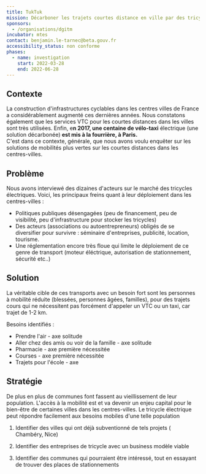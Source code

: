 ```yaml
---
title: TukTuk
mission: Décarboner les trajets courtes distance en ville par des tricycles motorisés
sponsors:
  - /organisations/dgitm
incubator: mtes
contact: benjamin.le-tarnec@beta.gouv.fr
accessibility_status: non conforme
phases:
  - name: investigation
    start: 2022-03-28
    end: 2022-06-28
---
```

## Contexte

La construction d'infrastructures cyclables dans les centres villes de France a considérablement augmenté ces dernières années. Nous constatons également que les services VTC pour les courtes distances dans les villes sont très utilisées. Enfin, e**n 2017, une centaine de vélo-taxi** électrique (une solution décarbonée) **est mis à la fourrière, à Paris.** \
C'est dans ce contexte, générale, que nous avons voulu enquêter sur les solutions de mobilités plus vertes sur les courtes distances dans les centres-villes. 

## Problème

Nous avons interviewé des dizaines d'acteurs sur le marché des tricycles électriques. Voici, les principaux freins quant à leur déploiement dans les centres-villes : 

* Politiques publiques désengagées (peu de financement, peu de visibilité, peu d'infrastructure pour stocker les tricycles)
* Des acteurs (associations ou autoentrepreneurs) obligés de se diversifier pour survivre : séminaire d'entreprises, publicité, location, tourisme. 
* Une réglementation encore très floue qui limite le déploiement de ce genre de transport (moteur éléctrique, autorisation de stationnement, sécurité etc..)

## Solution

La véritable cible de ces transports avec un besoin fort sont les personnes à mobilité réduite (blessées, personnes âgées, familles), pour des trajets cours qui ne nécessitent pas forcément d'appeler un VTC ou un taxi, car trajet de 1-2 km. 

Besoins identifiés :

* Prendre l'air - axe solitude
* Aller chez des amis ou voir de la famille - axe solitude
* Pharmacie - axe première nécessitée
* Courses - axe première nécessitée
* Trajets pour l'école - axe 

## Stratégie

De plus en plus de communes font fassent au vieillissement de leur population. L'accès à la mobilité est et va devenir un enjeu capital pour le bien-être de certaines villes dans les centres-villes.  Le tricycle électrique peut répondre facilement aux besoins mobiles d'une telle population

1) Identifier des villes qui ont déjà subventionné de tels projets ( Chambéry, Nice)

2) Identifier des entreprises de tricycle avec un business modèle viable

3) Identifier des communes qui pourraient être intéressé, tout en essayant de trouver des places de stationnements